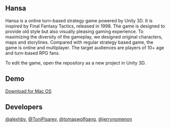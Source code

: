 ## Hansa

Hansa is a online turn-based strategy game powered by Unity 3D. It is inspired by Final Fantasy Tactics, released in 1998.
The game is designed to provide old style but also visually pleasing gaming experience. To maximizing the diversity of the
gameplay, we designed original characters, maps and storylines. Compared with regular strategy based game, the game is online and
multiplayer. The target audiences are players of 10+ age and turn-based RPG fans.  
  
To edit the game, open the repository as a new project in Unity 3D.

## Demo

[Download for Mac OS](https://drive.google.com/a/seas.upenn.edu/file/d/0B02WJBlCC7RxMTRFclN5c1hxLVk/view?usp=sharing)


## Developers

[@alexhby](https://github.com/alexhby), [@ToniPisarev](https://github.com/ToniPisarev), [@tomaswolfgang](https://github.com/tomaswolfgang), [@jerrynomenon](https://github.com/jerrynomenon)

